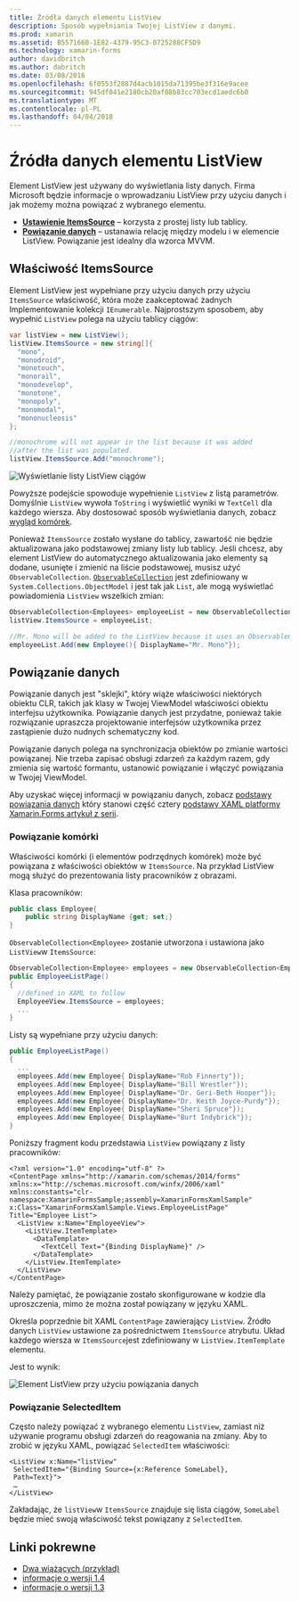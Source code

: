 ```yaml
---
title: Źródła danych elementu ListView
description: Sposób wypełniania Twojej ListView z danymi.
ms.prod: xamarin
ms.assetid: B5571660-1E82-4379-95C3-0725288CF5D9
ms.technology: xamarin-forms
author: davidbritch
ms.author: dabritch
ms.date: 03/08/2016
ms.openlocfilehash: 6f0553f2887d4acb1015da71395be3f316e9acee
ms.sourcegitcommit: 945df041e2180cb20af08b83cc703ecd1aedc6b0
ms.translationtype: MT
ms.contentlocale: pl-PL
ms.lasthandoff: 04/04/2018
---
```

# <a name="listview-data-sources"></a>Źródła danych elementu ListView

Element ListView jest używany do wyświetlania listy danych. Firma Microsoft będzie informacje o wprowadzaniu ListView przy użyciu danych i jak możemy można powiązać z wybranego elementu.

- **[Ustawienie ItemsSource](#ItemsSource)**  &ndash; korzysta z prostej listy lub tablicy.
- **[Powiązanie danych](#Data_Binding)**  &ndash; ustanawia relację między modelu i w elemencie ListView. Powiązanie jest idealny dla wzorca MVVM.

## <a name="itemssource"></a>Właściwość ItemsSource
Element ListView jest wypełniane przy użyciu danych przy użyciu `ItemsSource` właściwość, która może zaakceptować żadnych Implementowanie kolekcji `IEnumerable`. Najprostszym sposobem, aby wypełnić `ListView` polega na użyciu tablicy ciągów:

```csharp
var listView = new ListView();
listView.ItemsSource = new string[]{
  "mono",
  "monodroid",
  "monotouch",
  "monorail",
  "monodevelop",
  "monotone",
  "monopoly",
  "monomodal",
  "mononucleosis"
};

//monochrome will not appear in the list because it was added
//after the list was populated.
listView.ItemsSource.Add("monochrome");
```

![](data-and-databinding-images/itemssource-simple.png "Wyświetlanie listy ListView ciągów")

Powyższe podejście spowoduje wypełnienie `ListView` z listą parametrów. Domyślnie `ListView` wywoła `ToString` i wyświetlić wyniki w `TextCell` dla każdego wiersza. Aby dostosować sposób wyświetlania danych, zobacz [wygląd komórek](~/xamarin-forms/user-interface/listview/customizing-cell-appearance.md).

Ponieważ `ItemsSource` zostało wysłane do tablicy, zawartość nie będzie aktualizowana jako podstawowej zmiany listy lub tablicy. Jeśli chcesz, aby element ListView do automatycznego aktualizowania jako elementy są dodane, usunięte i zmienić na liście podstawowej, musisz użyć `ObservableCollection`. [`ObservableCollection`](https://developer.xamarin.com/api/type/System.Collections.ObjectModel.ObservableCollection%3CT%3E/) jest zdefiniowany w `System.Collections.ObjectModel` i jest tak jak `List`, ale mogą wyświetlać powiadomienia `ListView` wszelkich zmian:

```csharp
ObservableCollection<Employees> employeeList = new ObservableCollection<Employess>();
listView.ItemsSource = employeeList;

//Mr. Mono will be added to the ListView because it uses an ObservableCollection
employeeList.Add(new Employee(){ DisplayName="Mr. Mono"});
```

<a name="Data_Binding" />

## <a name="data-binding"></a>Powiązanie danych
Powiązanie danych jest "sklejki", który wiąże właściwości niektórych obiektu CLR, takich jak klasy w Twojej ViewModel właściwości obiektu interfejsu użytkownika. Powiązanie danych jest przydatne, ponieważ takie rozwiązanie upraszcza projektowanie interfejsów użytkownika przez zastąpienie dużo nudnych schematyczny kod.

Powiązanie danych polega na synchronizacja obiektów po zmianie wartości powiązanej. Nie trzeba zapisać obsługi zdarzeń za każdym razem, gdy zmienia się wartość formantu, ustanowić powiązanie i włączyć powiązania w Twojej ViewModel.

Aby uzyskać więcej informacji w powiązaniu danych, zobacz [podstawy powiązania danych](~/xamarin-forms/xaml/xaml-basics/data-binding-basics.md) który stanowi część cztery [podstawy XAML platformy Xamarin.Forms artykuł z serii](~/xamarin-forms/xaml/xaml-basics/index.md).

### <a name="binding-cells"></a>Powiązanie komórki
Właściwości komórki (i elementów podrzędnych komórek) może być powiązana z właściwości obiektów w `ItemsSource`. Na przykład ListView mogą służyć do prezentowania listy pracowników z obrazami.

Klasa pracowników:

```csharp
public class Employee{
    public string DisplayName {get; set;}
}
```

`ObservableCollection<Employee>` zostanie utworzona i ustawiona jako `ListView`w `ItemsSource`:

```csharp
ObservableCollection<Employee> employees = new ObservableCollection<Employee>();
public EmployeeListPage()
{
  //defined in XAML to follow
  EmployeeView.ItemsSource = employees;
  ...
}
```

Listy są wypełniane przy użyciu danych:

```csharp
public EmployeeListPage()
{
  ...
  employees.Add(new Employee{ DisplayName="Rob Finnerty"});
  employees.Add(new Employee{ DisplayName="Bill Wrestler"});
  employees.Add(new Employee{ DisplayName="Dr. Geri-Beth Hooper"});
  employees.Add(new Employee{ DisplayName="Dr. Keith Joyce-Purdy"});
  employees.Add(new Employee{ DisplayName="Sheri Spruce"});
  employees.Add(new Employee{ DisplayName="Burt Indybrick"});
}
```

Poniższy fragment kodu przedstawia `ListView` powiązany z listy pracowników:

```xaml
<?xml version="1.0" encoding="utf-8" ?>
<ContentPage xmlns="http://xamarin.com/schemas/2014/forms"
xmlns:x="http://schemas.microsoft.com/winfx/2006/xaml"
xmlns:constants="clr-namespace:XamarinFormsSample;assembly=XamarinFormsXamlSample"
x:Class="XamarinFormsXamlSample.Views.EmployeeListPage"
Title="Employee List">
  <ListView x:Name="EmployeeView">
    <ListView.ItemTemplate>
      <DataTemplate>
        <TextCell Text="{Binding DisplayName}" />
      </DataTemplate>
    </ListView.ItemTemplate>
  </ListView>
</ContentPage>
```

Należy pamiętać, że powiązanie zostało skonfigurowane w kodzie dla uproszczenia, mimo że można został powiązany w języku XAML.

Określa poprzednie bit XAML `ContentPage` zawierający `ListView`. Źródło danych `ListView` ustawione za pośrednictwem `ItemsSource` atrybutu. Układ każdego wiersza w `ItemsSource`jest zdefiniowany w `ListView.ItemTemplate` elementu.

Jest to wynik:

![](data-and-databinding-images/bound-data.png "Element ListView przy użyciu powiązania danych")

### <a name="binding-selecteditem"></a>Powiązanie SelectedItem

Często należy powiązać z wybranego elementu `ListView`, zamiast niż używanie programu obsługi zdarzeń do reagowania na zmiany. Aby to zrobić w języku XAML, powiązać `SelectedItem` właściwości:

```xaml
<ListView x:Name="listView"
 SelectedItem="{Binding Source={x:Reference SomeLabel},
 Path=Text}">
 …
</ListView>
```

Zakładając, że `listView`w `ItemsSource` znajduje się lista ciągów, `SomeLabel` będzie mieć swoją właściwość tekst powiązany z `SelectedItem`.



## <a name="related-links"></a>Linki pokrewne

- [Dwa wiążących (przykład)](https://developer.xamarin.com/samples/xamarin-forms/UserInterface/ListView/SwitchEntryTwoBinding)
- [informacje o wersji 1.4](http://forums.xamarin.com/discussion/35451/xamarin-forms-1-4-0-released/)
- [informacje o wersji 1.3](http://forums.xamarin.com/discussion/29934/xamarin-forms-1-3-0-released/)
